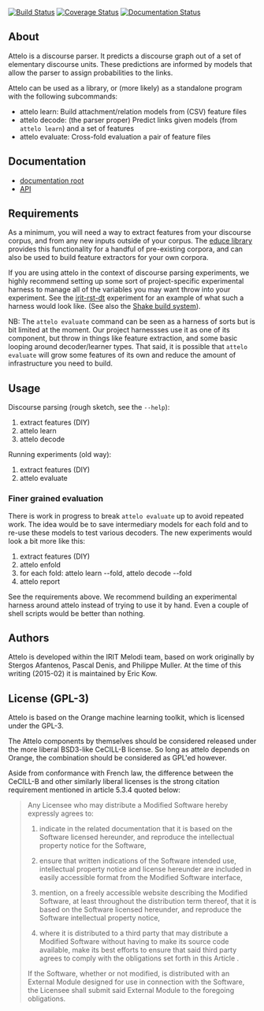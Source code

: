 [![Build Status](https://secure.travis-ci.org/kowey/attelo.png)](http://travis-ci.org/kowey/attelo)
[![Coverage Status](https://coveralls.io/repos/kowey/attelo/badge.svg?branch=master)](https://coveralls.io/r/kowey/attelo?branch=master)
[![Documentation Status](https://readthedocs.org/projects/attelo/badge/?version=latest)](https://readthedocs.org/projects/attelo/?badge=latest)

## About

Attelo is a discourse parser. It predicts a discourse graph out of a set
of elementary discourse units. These predictions are informed by models
that allow the parser to assign probabilities to the links.

Attelo can be used as a library, or (more likely) as a standalone
program with the following subcommands:

* attelo learn: Build attachment/relation models from (CSV) feature files
* attelo decode: (the parser proper) Predict links given models (from
  `attelo learn`) and a set of features
* attelo evaluate: Cross-fold evaluation a pair of feature files

## Documentation

* [documentation root][docroot]
* [API][apidoc]

## Requirements

As a minimum, you will need a way to extract features from your
discourse corpus, and from any new inputs outside of your corpus. The
[educe library][educe] provides this functionality for a handful of
pre-existing corpora, and can also be used to build feature extractors
for your own corpora.

If you are using attelo in the context of discourse parsing experiments,
we highly recommend setting up some sort of project-specific
experimental harness to manage all of the variables you may
want throw into your experiment. See the [irit-rst-dt][irit-rst-dt]
experiment for an example of what such a harness would look like. (See
also the [Shake build system][shake]).

NB: The `attelo evaluate` command can be seen as a harness of
sorts but is bit limited at the moment. Our project harnessses use it
as one of its component, but throw in things like feature extraction,
and some basic looping around decoder/learner types. That said, it is
possible that `attelo evaluate` will grow some features of its own
and reduce the amount of infrastructure you need to build.

## Usage

Discourse parsing (rough sketch, see the `--help`):

1. extract features (DIY)
2. attelo learn
3. attelo decode

Running experiments (old way):

1. extract features (DIY)
2. attelo evaluate

### Finer grained evaluation

There is work in progress to break `attelo evaluate` up to avoid
repeated work. The idea would be to save intermediary models for
each fold and to re-use these models to test various decoders. The
new experiments would look a bit more like this:

1. extract features (DIY)
2. attelo enfold
3. for each fold: attelo learn --fold, attelo decode --fold
4. attelo report

See the requirements above. We recommend building an experimental
harness around attelo instead of trying to use it by hand. Even
a couple of shell scripts would be better than nothing.

## Authors

Attelo is developed within the IRIT Melodi team, based on work
originally by Stergos Afantenos, Pascal Denis, and Philippe Muller.
At the time of this writing (2015-02) it is maintained by Eric Kow.

## License (GPL-3)

Attelo is based on the Orange machine learning toolkit, which is
licensed under the GPL-3.

The Attelo components by themselves should be considered released
under the more liberal BSD3-like CeCILL-B license.  So long as
attelo depends on Orange, the combination should be considered as
GPL'ed however.

Aside from conformance with French law, the difference between the
CeCILL-B and other similarly liberal licenses is the strong citation
requirement mentioned in article 5.3.4 quoted below:

> Any Licensee who may distribute a Modified Software hereby expressly
> agrees to:
> 
>    1. indicate in the related documentation that it is based on the
>       Software licensed hereunder, and reproduce the intellectual
>       property notice for the Software,
> 
>    2. ensure that written indications of the Software intended use,
>       intellectual property notice and license hereunder are included in
>       easily accessible format from the Modified Software interface,
> 
>    3. mention, on a freely accessible website describing the Modified
>       Software, at least throughout the distribution term thereof, that
>       it is based on the Software licensed hereunder, and reproduce the
>       Software intellectual property notice,
> 
>    4. where it is distributed to a third party that may distribute a
>       Modified Software without having to make its source code
>       available, make its best efforts to ensure that said third party
>       agrees to comply with the obligations set forth in this Article .
> 
> If the Software, whether or not modified, is distributed with an
> External Module designed for use in connection with the Software, the
> Licensee shall submit said External Module to the foregoing obligations.

[docroot]: http://attelo.readthedocs.org/
[apidoc]: http://attelo.readthedocs.org/en/latest/api-doc/attelo/
[educe]: http://github.com/kowey/educe
[irit-rst-dt]: http://github.com/kowey/irit-rst-dt
[shake]: http://community.haskell.org/~ndm/shake/
